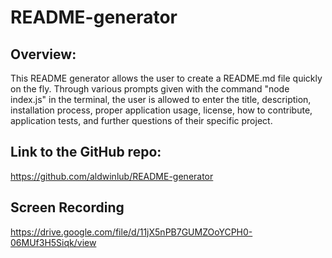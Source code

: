 # README-generator

## Overview:

This README generator allows the user to create a README.md file quickly on the fly. Through various prompts given with the command "node index.js" in the terminal, the user is allowed to enter the title, description, installation process, proper application usage, license, how to contribute, application tests, and further questions of their specific project.

## Link to the GitHub repo:

https://github.com/aldwinlub/README-generator

## Screen Recording

https://drive.google.com/file/d/11jX5nPB7GUMZOoYCPH0-06MUf3H5Siqk/view